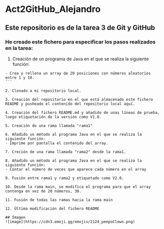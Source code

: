 # Act2GitHub_Alejandro
## Este repositorio es de la tarea 3 de Git y GitHub
### He creado este fichero para especificar los pasos realizados en la tarea:

1. Creación de un programa de Java en el que se realiza la siguiente función:
```
- Crea y rellena un array de 20 posiciones con números aleatorios entre 1 y 10.
´´´

2. Clonado a mi repositorio local.

3. Creación del repositorio en el que está almacenado este fichero README y pusheado el contenido del repositorio local aquí.

4. Creación del fichero README.md y añadido de unas líneas de prueba, luego etiquetación de la versión como V1.0.

5. Creación de una rama llamada "rama1" 

6. Añadido un método al programa Java en el que se realiza la siguiente función:
- Imprime por pantalla el contenido del array.

7. Creción de una rama llamada "rama2" desde la rama1.

8. Añadido un método al programa Java en el que se realiza la siguiente función:
- Contar el número de veces que aparece cada número en el array

9. Fusión entre rama1 y rama2 y etiquetado como V2.0.

10. Desde la rama main, se modifica el programa para que el array contenga en vez de 20 números, 30.

11. Fusión de todas las ramas hacia la rama main

12. Última modificación del fichero README

## Imagen
![image](https://cdn3.emoji.gg/emojis/2124_peepoClown.png)

